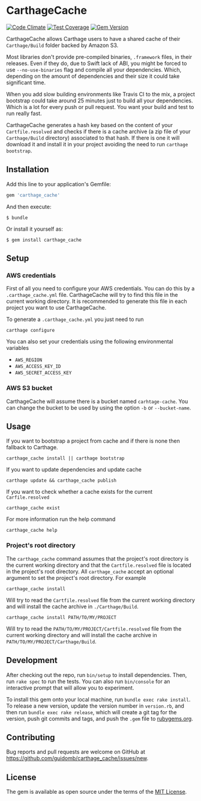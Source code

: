 # CarthageCache

[![Code Climate](https://codeclimate.com/github/guidomb/carthage_cache/badges/gpa.svg)](https://codeclimate.com/github/guidomb/carthage_cache)
[![Test Coverage](https://codeclimate.com/github/guidomb/carthage_cache/badges/coverage.svg)](https://codeclimate.com/github/guidomb/carthage_cache/coverage)
[![Gem Version](https://badge.fury.io/rb/carthage_cache.svg)](https://badge.fury.io/rb/carthage_cache)

CarthageCache allows Carthage users to have a shared cache of their `Carthage/Build` folder backed by Amazon S3.

Most libraries don't provide pre-compiled binaries, `.framework` files, in their releases. Even if they do, due to Swift lack of ABI, you might be forced to use `--no-use-binaries` flag and compile all your dependencies. Which, depending on the amount of dependencies and their size it could take significant time.

When you add slow building environments like Travis CI to the mix, a project bootstrap could take around 25 minutes just to build all your dependencies. Which is a lot for every push or pull request. You want your build and test to run really fast.

CarthageCache generates a hash key based on the content of your `Cartfile.resolved` and checks if there is a cache archive (a zip file of your `Carthage/Build` directory) associated to that hash. If there is one it will download it and install it in your project avoiding the need to run `carthage bootstrap`.

## Installation

Add this line to your application's Gemfile:

```ruby
gem 'carthage_cache'
```

And then execute:

    $ bundle

Or install it yourself as:

    $ gem install carthage_cache

## Setup

### AWS credentials

First of all you need to configure your AWS credentials. You can do this by a `.carthage_cache.yml` file. CarthageCache will try to find this file in the current working directory. It is recommended to generate this file in each project you want to use CarthageCache.

To generate a `.carthage_cache.yml` you just need to run

```
carthage configure
```

You can also set your credentials using the following environmental variables

 * `AWS_REGION`
 * `AWS_ACCESS_KEY_ID`
 * `AWS_SECRET_ACCESS_KEY`

### AWS S3 bucket

CarthageCache will assume there is a bucket named `carhtage-cache`. You can change the bucket to be used by using the option `-b` or `--bucket-name`.

## Usage

If you want to bootstrap a project from cache and if there is none then fallback to Carthage.

```
carthage_cache install || carthage bootstrap
```

If you want to update dependencies and update cache

```
carthage update && carthage_cache publish
```

If you want to check whether a cache exists for the current `Carfile.resolved`

```
carthage_cache exist
```

For more information run the help command

```
carthage_cache help
```

### Project's root directory

The `carthage_cache` command assumes that the project's root directory is the current working directory and that the `Cartfile.resolved` file is located in the project's root directory. All `carthage_cache` accept an optional argument to set the project's root directory. For example

```
carthage_cache install
```
Will try to read the `Cartfile.resolved` file from the current working directory and will install the cache archive in `./Carthage/Build`.

```
carthage_cache install PATH/TO/MY/PROJECT
```
Will try to read the `PATH/TO/MY/PROJECT/Cartfile.resolved` file from the current working directory and will install the cache archive in `PATH/TO/MY/PROJECT/Carthage/Build`.



## Development

After checking out the repo, run `bin/setup` to install dependencies. Then, run `rake spec` to run the tests. You can also run `bin/console` for an interactive prompt that will allow you to experiment.

To install this gem onto your local machine, run `bundle exec rake install`. To release a new version, update the version number in `version.rb`, and then run `bundle exec rake release`, which will create a git tag for the version, push git commits and tags, and push the `.gem` file to [rubygems.org](https://rubygems.org).

## Contributing

Bug reports and pull requests are welcome on GitHub at https://github.com/guidomb/carthage_cache/issues/new.


## License

The gem is available as open source under the terms of the [MIT License](http://opensource.org/licenses/MIT).
